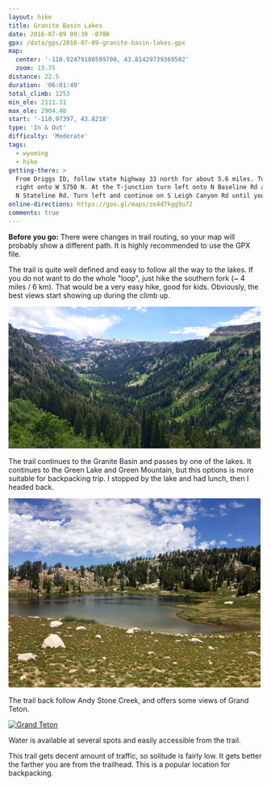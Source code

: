 ```yaml
---
layout: hike
title: Granite Basin Lakes
date: 2016-07-09 09:30 -0700
gpx: /data/gps/2016-07-09-granite-basin-lakes.gpx
map:
  center: '-110.92479188599708, 43.81429739369502'
  zoom: 13.75
distance: 22.5
duration: '06:01:49'
total_climb: 1253
min_ele: 2111.31
max_ele: 2904.48
start: '-110.97397, 43.8218'
type: 'In & Out'
difficulty: 'Moderate'
tags:
  - wyoming
  - hike
getting-there: >
  From Driggs ID, follow state highway 33 north for about 5.6 miles. Turn right onto N 500 W, then
  right onto W 5750 N. At the T-junction turn left onto N Baseline Rd and follow this road until
  N Stateline Rd. Turn left and continue on S Leigh Canyon Rd until you reach the trailhead.
online-directions: https://goo.gl/maps/ze4d7kgg9u72
comments: true
---
```


__Before you go:__ There were changes in trail routing, so your map will probably show a different
path. It is highly recommended to use the GPX file.

The trail is quite well defined and easy to follow all the way to the lakes. If you do not want to
do the whole "loop", just hike the southern fork (~ 4 miles / 6 km). That would be a very easy hike,
good for kids. Obviously, the best views start showing up during the climb up.

<img src="/images/160709-leigh-creek-valley.jpg" width="500" alt="Leigh Creek Valley"/>

The trail continues to the Granite Basin and passes by one of the lakes. It continues to the Green
Lake and Green Mountain, but this options is more suitable for backpacking trip. I stopped by the
lake and had lunch, then I headed back.

<img src="/images/160709-granite-basin-lake.jpg" width="500" alt="Granite Basin Lake"/>

The trail back follow Andy Stone Creek, and offers some views of Grand Teton.

<a data-flickr-embed="true"  href="https://www.flickr.com/photos/101945058@N06/28370144705/in/photolist-KdYpBX-KdYk2K-JN1sW3-JN1pxE-HSqZLW-JbmUFg-HJJyzX-GVoRw6-HGhZMf-HGhcnb-GVXeN3-H5xwwH-G4QLFd-EXVL21-FMvgHz-FTngg6-FR5g7L-FR5g7q-FtfLcq-E6i7S1-DXR23Z-DCwdLK-ChmxZb-C2otB8-CQ8fDR-CHXbei-CEuKUM-CEuErH-BACpbN-BVSwmn-BxwXNH-BwYkA6-AYrxdc-A4oLJZ-zd9BVw-z6778b-yJ9p8h-z2y6SD-y4SiB2-y4ShbX-z2y3dK-y4Hit5-yJ8uBL-yJdJp6-z1Jeyv-yJ8NW1-yYr1ZE-yZJbN3-y6Xbd7-ymeAhw" title="Grand Teton"><img src="https://farm8.staticflickr.com/7695/28370144705_e07412e63e_z.jpg" width="480" height="640" alt="Grand Teton"></a><script async src="//embedr.flickr.com/assets/client-code.js" charset="utf-8"></script>

Water is available at several spots and easily accessible from the trail.

This trail gets decent amount of traffic, so solitude is fairly low. It gets better the farther you
are from the trailhead. This is a popular location for backpacking.
